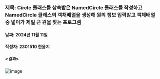 ### 제목: Circle 클래스를 상속받은 NamedCircle 클래스를 작성하고 NamedCircle 클래스의 객채배열을 생성해 원의 정보 입력받고 객체배열 중 넓이가 제일 큰 원을 찾는 프로그램
#### 날짜: 2024년 11월 11일
#### 작성자: 2301510 한윤지

##### <결과>
![image](https://github.com/user-attachments/assets/b46b0d2d-9dde-4475-a254-1db1efb693dd)
